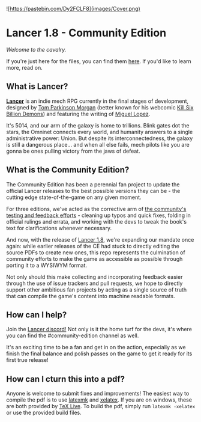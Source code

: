 ![https://pastebin.com/Dy2FCLF8](images/Cover.png)

# Lancer 1.8 - Community Edition

_Welcome to the cavalry._

If you're just here for the files, you can find them [here](https://drive.google.com/file/d/1VrmnI0Uh3hilCnL91XF9MRBAeBNt3ki5/view?usp=sharing). If you'd like to learn more, read on.

## What is Lancer?

[**Lancer**](https://twitter.com/Lancer_RPG) is an indie mech RPG currently in the final stages of development, designed by [Tom Parkinson Morgan](https://twitter.com/Lancer_RPG) (better known for his webcomic [Kill Six Billion Demons](https://killsixbilliondemons.com/)) and featuring the writing of [Miguel Lopez](https://twitter.com/the_one_lopez).

It's 5014, and our arm of the galaxy is home to trillions. Blink gates dot the stars, the Omninet connects every world, and humanity answers to a single administrative power: Union. But despite its interconnectedness, the galaxy is still a dangerous place... and when all else fails, mech pilots like you are gonna be ones pulling victory from the jaws of defeat.

## What is the Community Edition?

The Community Edition has been a perennial fan project to update the official Lancer releases to the best possible versions they can be - the cutting edge state-of-the-game on any given moment.

For three editions, we've acted as the corrective arm of [the community's testing and feedback efforts](https://docs.google.com/document/d/11avjUcVQHkKYXbbPwcNj-u1SqPXkgYuzpbuZq77DByE/edit#heading=h.arx9tieu4lpc) - cleaning up typos and quick fixes, folding in official rulings and errata, and working with the devs to tweak the book's text for clarifications whenever necessary.

And now, with the release of [Lancer 1.8](https://twitter.com/Lancer_RPG/status/1080595674847096832), we're expanding our mandate once again: while earlier releases of the CE had stuck to directly editing the source PDFs to create new ones, this repo represents the culmination of community efforts to make the game as accessible as possible through porting it to a WYSIWYM format.

Not only should this make collecting and incorporating feedback easier through the use of issue trackers and pull requests, we hope to directly support other ambitious fan projects by acting as a single source of truth that can compile the game's content into machine readable formats.

## How can I help?

Join the [Lancer discord!](https://discord.gg/ABx8gcf) Not only is it the home turf for the devs, it's where you can find the #community-edition channel as well.

It's an exciting time to be a fan and get in on the action, especially as we finish the final balance and polish passes on the game to get it ready for its first true release!

## How can I cturn this into a pdf?

Anyone is welcome to submit fixes and improvements! The easiest way to compile the pdf is to use [latexmk](https://mg.readthedocs.io/latexmk.html) and [xelatex](http://xetex.sourceforge.net/). If you are on windows, these are both provided by [TeX Live](https://www.tug.org/texlive/). To build the pdf, simply run `latexmk -xelatex` or use the provided build files.  